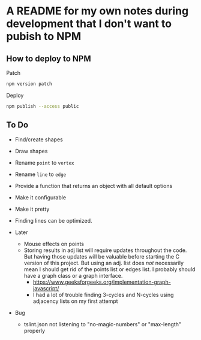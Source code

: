 # A README for my own notes during development that I don't want to pubish to NPM

## How to deploy to NPM

Patch

```sh
npm version patch
```

Deploy

```sh
npm publish --access public
```

## To Do

- Find/create shapes
- Draw shapes

- Rename `point` to `vertex`
- Rename `line` to `edge`

- Provide a function that returns an object with all default options
- Make it configurable
- Make it pretty

- Finding lines can be optimized.

- Later
  - Mouse effects on points
  - Storing results in adj list will require updates throughout the code. But having those updates will be valuable before starting the C version of this project. But using an adj. list does _not_ necessarily mean I should get rid of the points list or edges list. I probably should have a graph class or a graph interface.
    - https://www.geeksforgeeks.org/implementation-graph-javascript/
    - I had a lot of trouble finding 3-cycles and N-cycles using adjacency lists on my first attempt

- Bug
  - tslint.json not listening to "no-magic-numbers" or "max-length" properly
